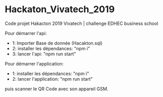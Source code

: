 # Hackaton_Vivatech_2019
Code projet Hakacton 2019 Vivatech | challenge EDHEC business school

Pour démarrer l'api:
- 1: Importer Base de donnée (Hacakton.sql)
- 2: installer les dépendances: "npm i"
- 3: lancer l'api: "npm run start"


Pour démarrer l'application:
- 1: installer les dépendances: "npm i"
- 2: lancer l'application: "npm run start"

puis scanner le QR Code avec son appareil GSM.
